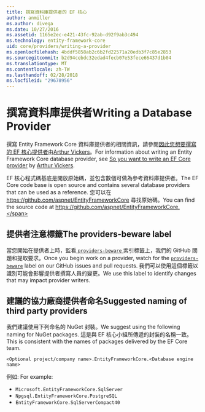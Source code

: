 ```yaml
---
title: 撰寫資料庫提供者的 EF 核心
author: anmiller
ms.author: divega
ms.date: 10/27/2016
ms.assetid: 1165e2ec-e421-43fc-92ab-d92f9ab3c494
ms.technology: entity-framework-core
uid: core/providers/writing-a-provider
ms.openlocfilehash: 4bddf5858ab2c6b2fd22571a20edb3f7c85e2853
ms.sourcegitcommit: b2d94cebdc32edad4fecb07e53fece66437d1b04
ms.translationtype: MT
ms.contentlocale: zh-TW
ms.lasthandoff: 02/28/2018
ms.locfileid: "29678956"
---
```

# <a name="writing-a-database-provider"></a><span data-ttu-id="84c01-102">撰寫資料庫提供者</span><span class="sxs-lookup"><span data-stu-id="84c01-102">Writing a Database Provider</span></span>

<span data-ttu-id="84c01-103">撰寫 Entity Framework Core 資料庫提供者的相關資訊，請參閱[因此您想要撰寫的 EF 核心提供者](https://blog.oneunicorn.com/2016/11/11/so-you-want-to-write-an-ef-core-provider/)由[Arthur Vickers](https://github.com/ajcvickers)。</span><span class="sxs-lookup"><span data-stu-id="84c01-103">For information about writing an Entity Framework Core database provider, see [So you want to write an EF Core provider](https://blog.oneunicorn.com/2016/11/11/so-you-want-to-write-an-ef-core-provider/) by [Arthur Vickers](https://github.com/ajcvickers).</span></span>

<span data-ttu-id="84c01-104">EF 核心程式碼基底是開放原始碼，並包含數個可做為參考資料庫提供者。</span><span class="sxs-lookup"><span data-stu-id="84c01-104">The EF Core code base is open source and contains several database providers that can be used as a reference.</span></span> <span data-ttu-id="84c01-105">您可以在 https://github.com/aspnet/EntityFrameworkCore 尋找原始碼。</span><span class="sxs-lookup"><span data-stu-id="84c01-105">You can find the source code at https://github.com/aspnet/EntityFrameworkCore.</span></span>

## <a name="the-providers-beware-label"></a><span data-ttu-id="84c01-106">提供者注意標籤</span><span class="sxs-lookup"><span data-stu-id="84c01-106">The providers-beware label</span></span>

<span data-ttu-id="84c01-107">當您開始在提供者上時，監看[ `providers-beware` ](https://github.com/aspnet/EntityFrameworkCore/labels/providers-beware)索引標籤上，我們的 GitHub 問題和提取要求。</span><span class="sxs-lookup"><span data-stu-id="84c01-107">Once you begin work on a provider, watch for the [`providers-beware`](https://github.com/aspnet/EntityFrameworkCore/labels/providers-beware) label on our GitHub issues and pull requests.</span></span> <span data-ttu-id="84c01-108">我們可以使用這個標籤以識別可能會影響提供者撰寫人員的變更。</span><span class="sxs-lookup"><span data-stu-id="84c01-108">We use this label to identify changes that may impact provider writers.</span></span>

## <a name="suggested-naming-of-third-party-providers"></a><span data-ttu-id="84c01-109">建議的協力廠商提供者命名</span><span class="sxs-lookup"><span data-stu-id="84c01-109">Suggested naming of third party providers</span></span>

<span data-ttu-id="84c01-110">我們建議使用下列命名的 NuGet 封裝。</span><span class="sxs-lookup"><span data-stu-id="84c01-110">We suggest using the following naming for NuGet packages.</span></span> <span data-ttu-id="84c01-111">這是與 EF 核心小組所傳遞的封裝的名稱一致。</span><span class="sxs-lookup"><span data-stu-id="84c01-111">This is consistent with the names of packages delivered by the EF Core team.</span></span>

`<Optional project/company name>.EntityFrameworkCore.<Database engine name>`

<span data-ttu-id="84c01-112">例如: </span><span class="sxs-lookup"><span data-stu-id="84c01-112">For example:</span></span>
* `Microsoft.EntityFrameworkCore.SqlServer`
* `Npgsql.EntityFrameworkCore.PostgreSQL`
* `EntityFrameworkCore.SqlServerCompact40`
